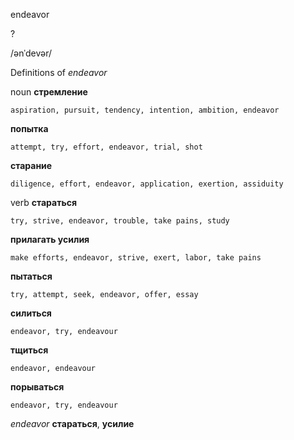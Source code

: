 endeavor

?

/ənˈdevər/

Definitions of _endeavor_

noun
**стремление**

    aspiration, pursuit, tendency, intention, ambition, endeavor
**попытка**

    attempt, try, effort, endeavor, trial, shot
**старание**

    diligence, effort, endeavor, application, exertion, assiduity

verb
**стараться**

    try, strive, endeavor, trouble, take pains, study
**прилагать усилия**

    make efforts, endeavor, strive, exert, labor, take pains
**пытаться**

    try, attempt, seek, endeavor, offer, essay
**силиться**

    endeavor, try, endeavour
**тщиться**

    endeavor, endeavour
**порываться**

    endeavor, try, endeavour

_endeavor_
**стараться**, **усилие**